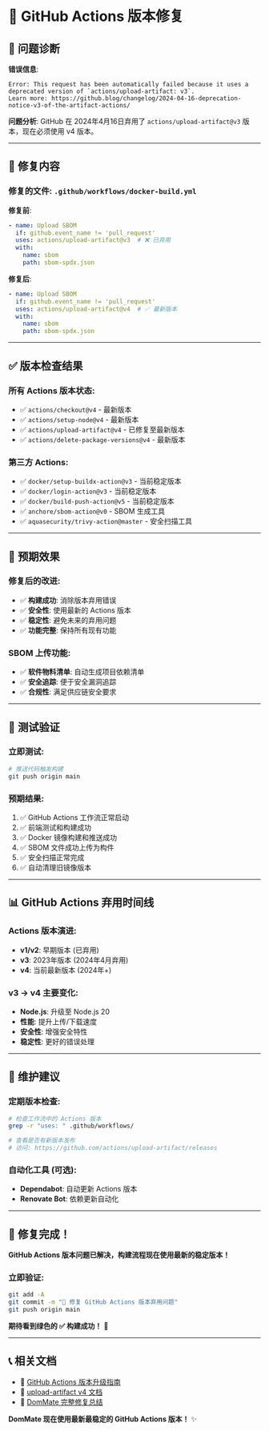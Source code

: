 # 🔧 GitHub Actions 版本修复

## 🎯 问题诊断

**错误信息**:
```
Error: This request has been automatically failed because it uses a deprecated version of `actions/upload-artifact: v3`. 
Learn more: https://github.blog/changelog/2024-04-16-deprecation-notice-v3-of-the-artifact-actions/
```

**问题分析**: GitHub 在 2024年4月16日弃用了 `actions/upload-artifact@v3` 版本，现在必须使用 v4 版本。

---

## 🔧 修复内容

### **修复的文件**: `.github/workflows/docker-build.yml`

**修复前**:
```yaml
- name: Upload SBOM
  if: github.event_name != 'pull_request'
  uses: actions/upload-artifact@v3  # ❌ 已弃用
  with:
    name: sbom
    path: sbom-spdx.json
```

**修复后**:
```yaml
- name: Upload SBOM
  if: github.event_name != 'pull_request'
  uses: actions/upload-artifact@v4  # ✅ 最新版本
  with:
    name: sbom
    path: sbom-spdx.json
```

---

## ✅ 版本检查结果

### **所有 Actions 版本状态**:
- ✅ `actions/checkout@v4` - 最新版本
- ✅ `actions/setup-node@v4` - 最新版本
- ✅ `actions/upload-artifact@v4` - 已修复至最新版本
- ✅ `actions/delete-package-versions@v4` - 最新版本

### **第三方 Actions**:
- ✅ `docker/setup-buildx-action@v3` - 当前稳定版本
- ✅ `docker/login-action@v3` - 当前稳定版本
- ✅ `docker/build-push-action@v5` - 当前稳定版本
- ✅ `anchore/sbom-action@v0` - SBOM 生成工具
- ✅ `aquasecurity/trivy-action@master` - 安全扫描工具

---

## 🚀 预期效果

### **修复后的改进**:
- ✅ **构建成功**: 消除版本弃用错误
- ✅ **安全性**: 使用最新的 Actions 版本
- ✅ **稳定性**: 避免未来的弃用问题
- ✅ **功能完整**: 保持所有现有功能

### **SBOM 上传功能**:
- ✅ **软件物料清单**: 自动生成项目依赖清单
- ✅ **安全追踪**: 便于安全漏洞追踪
- ✅ **合规性**: 满足供应链安全要求

---

## 🧪 测试验证

### **立即测试**:
```bash
# 推送代码触发构建
git push origin main
```

### **预期结果**:
1. ✅ GitHub Actions 工作流正常启动
2. ✅ 前端测试和构建成功
3. ✅ Docker 镜像构建和推送成功
4. ✅ SBOM 文件成功上传为构件
5. ✅ 安全扫描正常完成
6. ✅ 自动清理旧镜像版本

---

## 📊 GitHub Actions 弃用时间线

### **Actions 版本演进**:
- **v1/v2**: 早期版本 (已弃用)
- **v3**: 2023年版本 (2024年4月弃用)
- **v4**: 当前最新版本 (2024年+)

### **v3 → v4 主要变化**:
- **Node.js**: 升级至 Node.js 20
- **性能**: 提升上传/下载速度
- **安全性**: 增强安全特性
- **稳定性**: 更好的错误处理

---

## 🔮 维护建议

### **定期版本检查**:
```bash
# 检查工作流中的 Actions 版本
grep -r "uses: " .github/workflows/

# 查看是否有新版本发布
# 访问: https://github.com/actions/upload-artifact/releases
```

### **自动化工具** (可选):
- **Dependabot**: 自动更新 Actions 版本
- **Renovate Bot**: 依赖更新自动化

---

## 🎊 **修复完成！**

**GitHub Actions 版本问题已解决，构建流程现在使用最新的稳定版本！**

### **立即验证**:
```bash
git add -A
git commit -m "🔧 修复 GitHub Actions 版本弃用问题"
git push origin main
```

**期待看到绿色的 ✅ 构建成功！** 🚀

---

## 📞 相关文档

- 📖 [GitHub Actions 版本升级指南](https://github.blog/changelog/2024-04-16-deprecation-notice-v3-of-the-artifact-actions/)
- 🔧 [upload-artifact v4 文档](https://github.com/actions/upload-artifact)
- 🎯 [DomMate 完整修复总结](./🎯最终修复总结.md)

**DomMate 现在使用最新最稳定的 GitHub Actions 版本！** ✨ 